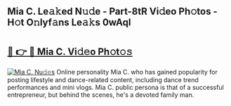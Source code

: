 ## Mia C. Le𝚊𝚔ed N𝚞𝚍e - Part-8tR Vi𝚍eo Ph𝚘tos - H𝚘t O𝚗lyf𝚊ns Le𝚊𝚔s 0wAql

# <h2><a href="http://hf0jbv.feru.top/?c=Mia+C.">🔗 👉 🔴 Mia C. Vi𝚍𝚎o Ph𝚘t𝚘𝚜</a></h2>

[![Mia C. Nu𝚍𝚎s](https://i.imgur.com/0TWrTi3.gif)](http://hf0jbv.feru.top/?c=Mia+C.)
Online personality Mia C. who has gained popularity for posting lifestyle and dance-related content, including dance trend performances and mini vlogs. Mia C. public persona is that of a successful entrepreneur, but behind the scenes, he's a devoted family man. 
